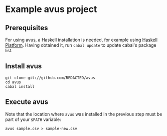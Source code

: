# Example avus project

## Prerequisites

For using avus, a Haskell installation is needed, for example using [Haskell Platform](https://www.haskell.org/platform/).
Having obtained it, run `cabal update` to update cabal's package list.

## Install avus

```
git clone git://github.com/REDACTED/avus
cd avus
cabal install
```

## Execute avus

Note that the location where `avus` was installed in the previous step must be part of your `$PATH` variable:

```
avus sample.csv > sample-new.csv
```
